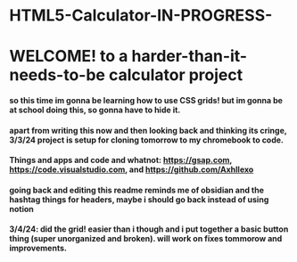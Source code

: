 # HTML5-Calculator-IN-PROGRESS-

# WELCOME! to a harder-than-it-needs-to-be calculator project

#### so this time im gonna be learning how to use CSS grids! but im gonna be at school doing this, so gonna have to hide it.

#### apart from writing this now and then looking back and thinking its cringe, 3/3/24 project is setup for cloning tomorrow to my chromebook to code.

#### Things and apps and code and whatnot: https://gsap.com, https://code.visualstudio.com, and https://github.com/Axhllexo

#### going back and editing this readme reminds me of obsidian and the hashtag things for headers, maybe i should go back instead of using notion

#### 3/4/24: did the grid! easier than i though and i put together a basic button thing (super unorganized and broken). will work on fixes tommorow and improvements.
